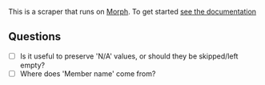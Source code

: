 This is a scraper that runs on [Morph](https://morph.io). To get started [see the documentation](https://morph.io/documentation)

## Questions

* [  ] Is it useful to preserve 'N/A' values, or should they be skipped/left empty?
* [  ] Where does 'Member name' come from?
